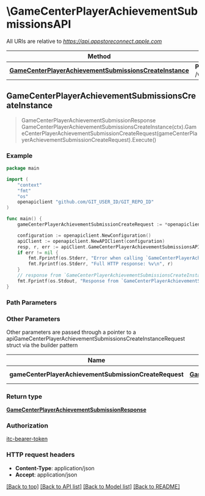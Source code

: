 # \GameCenterPlayerAchievementSubmissionsAPI

All URIs are relative to *https://api.appstoreconnect.apple.com*

Method | HTTP request | Description
------------- | ------------- | -------------
[**GameCenterPlayerAchievementSubmissionsCreateInstance**](GameCenterPlayerAchievementSubmissionsAPI.md#GameCenterPlayerAchievementSubmissionsCreateInstance) | **Post** /v1/gameCenterPlayerAchievementSubmissions | 



## GameCenterPlayerAchievementSubmissionsCreateInstance

> GameCenterPlayerAchievementSubmissionResponse GameCenterPlayerAchievementSubmissionsCreateInstance(ctx).GameCenterPlayerAchievementSubmissionCreateRequest(gameCenterPlayerAchievementSubmissionCreateRequest).Execute()



### Example

```go
package main

import (
	"context"
	"fmt"
	"os"
	openapiclient "github.com/GIT_USER_ID/GIT_REPO_ID"
)

func main() {
	gameCenterPlayerAchievementSubmissionCreateRequest := *openapiclient.NewGameCenterPlayerAchievementSubmissionCreateRequest(*openapiclient.NewGameCenterPlayerAchievementSubmissionCreateRequestData("Type_example", *openapiclient.NewGameCenterPlayerAchievementSubmissionCreateRequestDataAttributes("BundleId_example", int32(123), "ScopedPlayerId_example", "VendorIdentifier_example"))) // GameCenterPlayerAchievementSubmissionCreateRequest | GameCenterPlayerAchievementSubmission representation

	configuration := openapiclient.NewConfiguration()
	apiClient := openapiclient.NewAPIClient(configuration)
	resp, r, err := apiClient.GameCenterPlayerAchievementSubmissionsAPI.GameCenterPlayerAchievementSubmissionsCreateInstance(context.Background()).GameCenterPlayerAchievementSubmissionCreateRequest(gameCenterPlayerAchievementSubmissionCreateRequest).Execute()
	if err != nil {
		fmt.Fprintf(os.Stderr, "Error when calling `GameCenterPlayerAchievementSubmissionsAPI.GameCenterPlayerAchievementSubmissionsCreateInstance``: %v\n", err)
		fmt.Fprintf(os.Stderr, "Full HTTP response: %v\n", r)
	}
	// response from `GameCenterPlayerAchievementSubmissionsCreateInstance`: GameCenterPlayerAchievementSubmissionResponse
	fmt.Fprintf(os.Stdout, "Response from `GameCenterPlayerAchievementSubmissionsAPI.GameCenterPlayerAchievementSubmissionsCreateInstance`: %v\n", resp)
}
```

### Path Parameters



### Other Parameters

Other parameters are passed through a pointer to a apiGameCenterPlayerAchievementSubmissionsCreateInstanceRequest struct via the builder pattern


Name | Type | Description  | Notes
------------- | ------------- | ------------- | -------------
 **gameCenterPlayerAchievementSubmissionCreateRequest** | [**GameCenterPlayerAchievementSubmissionCreateRequest**](GameCenterPlayerAchievementSubmissionCreateRequest.md) | GameCenterPlayerAchievementSubmission representation | 

### Return type

[**GameCenterPlayerAchievementSubmissionResponse**](GameCenterPlayerAchievementSubmissionResponse.md)

### Authorization

[itc-bearer-token](../README.md#itc-bearer-token)

### HTTP request headers

- **Content-Type**: application/json
- **Accept**: application/json

[[Back to top]](#) [[Back to API list]](../README.md#documentation-for-api-endpoints)
[[Back to Model list]](../README.md#documentation-for-models)
[[Back to README]](../README.md)

